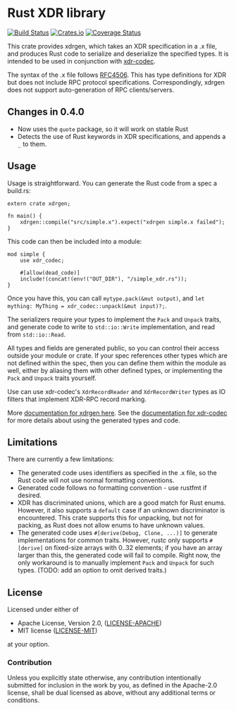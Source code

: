 # Rust XDR library

[![Build Status](https://travis-ci.org/jsgf/rust-xdr.svg?branch=master)](https://travis-ci.org/jsgf/rust-xdr)
[![Crates.io](https://img.shields.io/crates/v/xdrgen.svg)](https://crates.io/crates/xdrgen)
[![Coverage Status](https://coveralls.io/repos/github/jsgf/promising-future/badge.svg?branch=master)](https://coveralls.io/github/jsgf/promising-future?branch=master)

This crate provides xdrgen, which takes an XDR specification in a .x
file, and produces Rust code to serialize and deserialize the
specified types. It is intended to be used in conjunction with
[xdr-codec](https://github.com/jsgf/rust-xdr-codec).

The syntax of the .x file follows
[RFC4506](https://tools.ietf.org/html/rfc4506.html). This has type definitions
for XDR but does not include RPC protocol specifications. Correspondingly,
xdrgen does not support auto-generation of RPC clients/servers.

## Changes in 0.4.0

- Now uses the `quote` package, so it will work on stable Rust
- Detects the use of Rust keywords in XDR specifications, and appends a `_` to them.

## Usage

Usage is straightforward. You can generate the Rust code from a spec a build.rs:

```
extern crate xdrgen;

fn main() {
    xdrgen::compile("src/simple.x").expect("xdrgen simple.x failed");
}
```

This code can then be included into a module:

```
mod simple {
    use xdr_codec;

    #[allow(dead_code)]
    include!(concat!(env!("OUT_DIR"), "/simple_xdr.rs"));
}
```

Once you have this, you can call `mytype.pack(&mut output)`, and
`let mything: MyThing = xdr_codec::unpack(&mut input)?;`.

The serializers require your types to implement the `Pack` and `Unpack`
traits, and generate code to write to `std::io::Write` implementation, and
read from `std::io::Read`.

All types and fields are generated public, so you can control their access
outside your module or crate. If your spec references other types which are
not defined within the spec, then you can define them within the module
as well, either by aliasing them with other defined types, or implementing
the `Pack` and `Unpack` traits yourself.

Use can use xdr-codec's `XdrRecordReader` and `XdrRecordWriter` types as IO
filters that implement XDR-RPC record marking.

More [documentation for xdrgen
here](https://docs.rs/xdrgen/). See the
[documentation for
xdr-codec](https://docs.rs/xdr-codec/) for more
details about using the generated types and code.

## Limitations

There are currently a few limitations:
   * The generated code uses identifiers as specified in the .x file, so the
     Rust code will not use normal formatting conventions.
   * Generated code follows no formatting convention - use rustfmt if desired.
   * XDR has discriminated unions, which are a good match for Rust enums.
     However, it also supports a `default` case if an unknown discriminator
     is encountered. This crate supports this for unpacking, but not for
     packing, as Rust does not allow enums to have unknown values.
   * The generated code uses `#[derive(Debug, Clone, ...)]` to generate
     implementations for common traits. However, rustc only supports `#[derive]`
     on fixed-size arrays with 0..32 elements; if you have an array larger than
     this, the generated code will fail to compile. Right now, the only workaround
     is to manually implement `Pack` and `Unpack` for such types.
     (TODO: add an option to omit derived traits.)

## License

Licensed under either of

 * Apache License, Version 2.0, ([LICENSE-APACHE](http://www.apache.org/licenses/LICENSE-2.0))
 * MIT license ([LICENSE-MIT](http://opensource.org/licenses/MIT))

at your option.

### Contribution

Unless you explicitly state otherwise, any contribution intentionally submitted
for inclusion in the work by you, as defined in the Apache-2.0 license, shall be dual licensed as above, without any
additional terms or conditions.
